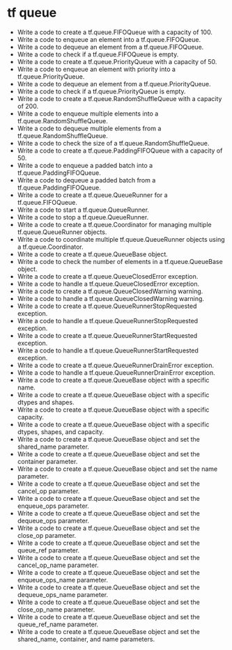 # tf queue

- Write a code to create a tf.queue.FIFOQueue with a capacity of 100.
- Write a code to enqueue an element into a tf.queue.FIFOQueue.
- Write a code to dequeue an element from a tf.queue.FIFOQueue.
- Write a code to check if a tf.queue.FIFOQueue is empty.
- Write a code to create a tf.queue.PriorityQueue with a capacity of 50.
- Write a code to enqueue an element with priority into a tf.queue.PriorityQueue.
- Write a code to dequeue an element from a tf.queue.PriorityQueue.
- Write a code to check if a tf.queue.PriorityQueue is empty.
- Write a code to create a tf.queue.RandomShuffleQueue with a capacity of 200.
- Write a code to enqueue multiple elements into a tf.queue.RandomShuffleQueue.
- Write a code to dequeue multiple elements from a tf.queue.RandomShuffleQueue.
- Write a code to check the size of a tf.queue.RandomShuffleQueue.
- Write a code to create a tf.queue.PaddingFIFOQueue with a capacity of 50.
- Write a code to enqueue a padded batch into a tf.queue.PaddingFIFOQueue.
- Write a code to dequeue a padded batch from a tf.queue.PaddingFIFOQueue.
- Write a code to create a tf.queue.QueueRunner for a tf.queue.FIFOQueue.
- Write a code to start a tf.queue.QueueRunner.
- Write a code to stop a tf.queue.QueueRunner.
- Write a code to create a tf.queue.Coordinator for managing multiple tf.queue.QueueRunner objects.
- Write a code to coordinate multiple tf.queue.QueueRunner objects using a tf.queue.Coordinator.
- Write a code to create a tf.queue.QueueBase object.
- Write a code to check the number of elements in a tf.queue.QueueBase object.
- Write a code to create a tf.queue.QueueClosedError exception.
- Write a code to handle a tf.queue.QueueClosedError exception.
- Write a code to create a tf.queue.QueueClosedWarning warning.
- Write a code to handle a tf.queue.QueueClosedWarning warning.
- Write a code to create a tf.queue.QueueRunnerStopRequested exception.
- Write a code to handle a tf.queue.QueueRunnerStopRequested exception.
- Write a code to create a tf.queue.QueueRunnerStartRequested exception.
- Write a code to handle a tf.queue.QueueRunnerStartRequested exception.
- Write a code to create a tf.queue.QueueRunnerDrainError exception.
- Write a code to handle a tf.queue.QueueRunnerDrainError exception.
- Write a code to create a tf.queue.QueueBase object with a specific name.
- Write a code to create a tf.queue.QueueBase object with a specific dtypes and shapes.
- Write a code to create a tf.queue.QueueBase object with a specific capacity.
- Write a code to create a tf.queue.QueueBase object with a specific dtypes, shapes, and capacity.
- Write a code to create a tf.queue.QueueBase object and set the shared_name parameter.
- Write a code to create a tf.queue.QueueBase object and set the container parameter.
- Write a code to create a tf.queue.QueueBase object and set the name parameter.
- Write a code to create a tf.queue.QueueBase object and set the cancel_op parameter.
- Write a code to create a tf.queue.QueueBase object and set the enqueue_ops parameter.
- Write a code to create a tf.queue.QueueBase object and set the dequeue_ops parameter.
- Write a code to create a tf.queue.QueueBase object and set the close_op parameter.
- Write a code to create a tf.queue.QueueBase object and set the queue_ref parameter.
- Write a code to create a tf.queue.QueueBase object and set the cancel_op_name parameter.
- Write a code to create a tf.queue.QueueBase object and set the enqueue_ops_name parameter.
- Write a code to create a tf.queue.QueueBase object and set the dequeue_ops_name parameter.
- Write a code to create a tf.queue.QueueBase object and set the close_op_name parameter.
- Write a code to create a tf.queue.QueueBase object and set the queue_ref_name parameter.
- Write a code to create a tf.queue.QueueBase object and set the shared_name, container, and name parameters.